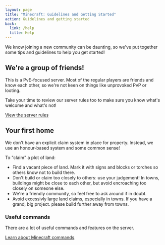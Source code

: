 ```yaml
---
layout: page
title: "Minecraft: Guidelines and Getting Started"
action: Guidelines and getting started
back:
  link: /help
  title: Help
---
```


We know joining a new community can be daunting, so we've put together some tips and guidelines to help you get started! 

## We're a group of friends!

This is a PvE-focused server. Most of the regular players are friends and know each other, so we're not keen on things like unprovoked PvP or looting. 

Take your time to review our server rules too to make sure you know what's welcome and what's not! 

<a href="/rules" class="action">View the server rules</a>

## Your first home

We don't have an explicit claim system in place for property. Instead, we use an honour-based system and some common sense! 

To "claim" a plot of land:

* Find a vacant piece of land. Mark it with signs and blocks or torches so others know not to build there. 
* Don't build or claim too closely to others: use your judgement! In towns, buildings might be close to each other, but avoid encroaching too closely on someone else. 
* We're a friendly community, so feel free to ask around if in doubt. 
* Avoid excessivly large land claims, especially in towns. If you have a grand, big project. please build further away from towns. 

### Useful commands

There are a lot of useful commands and features on the server. 

<a href="/help/minecraft-commands" class="action">Learn about Minecraft commands</a>

<!--*(TODO: Write about player towns)*-->

<!--## Free-form Creative world

* Feel free to build anywhere! 
* Just remember: don't grief or modify existing stuff
* For testing and building mockups, use the TP button at spawn. It'll teleport you out further to open land so you're able to build more freely. -->
